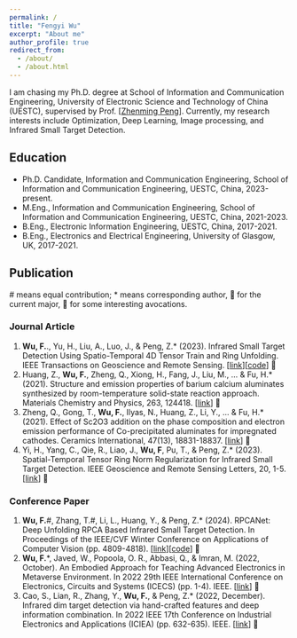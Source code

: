```yaml
---
permalink: /
title: "Fengyi Wu"
excerpt: "About me"
author_profile: true
redirect_from: 
  - /about/
  - /about.html
---
```


I am chasing my Ph.D. degree at School of Information and Communication Engineering, University of Electronic Science and Technology of China (UESTC), supervised by Prof. [[Zhenming Peng](https://idiplab.uestc.cn/queryNews?htmlid=1545286321065)]. Currently, my research interests include Optimization, Deep Learning, Image processing, and Infrared Small Target Detection.

## Education
- Ph.D. Candidate, Information and Communication Engineering, School of Information and Communication Engineering, UESTC, China, 2023-present.
- M.Eng., Information and Communication Engineering, School of Information and Communication Engineering, UESTC, China, 2021-2023.
- B.Eng., Electronic Information Engineering, UESTC, China, 2017-2021.
- B.Eng., Electronics and Electrical Engineering, University of Glasgow, UK, 2017-2021.

## Publication
\# means equal contribution; * means corresponding author, 🎈 for the current major, 🍭 for some interesting avocations.
### Journal Article
1. **Wu, F.**., Yu, H., Liu, A., Luo, J., & Peng, Z.* (2023). Infrared Small Target Detection Using Spatio-Temporal 4D Tensor Train and Ring Unfolding. IEEE Transactions on Geoscience and Remote Sensing. [[link](https://ieeexplore.ieee.org/abstract/document/10156866)][[code](https://github.com/fengyiwu98/4D_ISTD)] 🎈
2. Huang, Z., **Wu, F.**, Zheng, Q., Xiong, H., Fang, J., Liu, M., ... & Fu, H.* (2021). Structure and emission properties of barium calcium aluminates synthesized by room-temperature solid-state reaction approach. Materials Chemistry and Physics, 263, 124418. [[link](https://www.sciencedirect.com/science/article/pii/S0254058421002017)] 🍭 
3. Zheng, Q., Gong, T., **Wu, F.**, Ilyas, N., Huang, Z., Li, Y., ... & Fu, H.* (2021). Effect of Sc2O3 addition on the phase composition and electron emission performance of Co-precipitated aluminates for impregnated cathodes. Ceramics International, 47(13), 18831-18837. [[link](https://www.sciencedirect.com/science/article/pii/S0272884221009111)] 🍭 
4. Yi, H., Yang, C., Qie, R., Liao, J., **Wu, F**, Pu, T., & Peng, Z.* (2023). Spatial-Temporal Tensor Ring Norm Regularization for Infrared Small Target Detection. IEEE Geoscience and Remote Sensing Letters, 20, 1-5. [[link](https://www.mdpi.com/2072-4292/14/21/5527/htm)] 🎈

### Conference Paper
1. **Wu, F.**#, Zhang, T.#, Li, L., Huang, Y., & Peng, Z.* (2024). RPCANet: Deep Unfolding RPCA Based Infrared Small Target Detection. In Proceedings of the IEEE/CVF Winter Conference on Applications of Computer Vision (pp. 4809-4818). [[link](https://openaccess.thecvf.com/content/WACV2024/html/Wu_RPCANet_Deep_Unfolding_RPCA_Based_Infrared_Small_Target_Detection_WACV_2024_paper.html)][[code](https://github.com/fengyiwu98/RPCANet)] 🎈
2. **Wu, F.***, Javed, W., Popoola, O. R., Abbasi, Q., & Imran, M. (2022, October). An Embodied Approach for Teaching Advanced Electronics in Metaverse Environment. In 2022 29th IEEE International Conference on Electronics, Circuits and Systems (ICECS) (pp. 1-4). IEEE. [[link](https://ieeexplore.ieee.org/abstract/document/9970782)] 🍭
3. Cao, S., Lian, R., Zhang, Y., **Wu, F.**, & Peng, Z.* (2022, December). Infrared dim target detection via hand-crafted features and deep information combination. In 2022 IEEE 17th Conference on Industrial Electronics and Applications (ICIEA) (pp. 632-635). IEEE. [[link](https://ieeexplore.ieee.org/abstract/document/10005893)] 🎈
